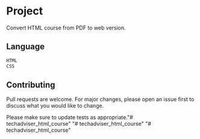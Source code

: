 # Project

Convert HTML course from PDF to web version.


## Language



```bash
HTML
CSS
```

## Contributing
Pull requests are welcome. For major changes, please open an issue first to discuss what you would like to change.

Please make sure to update tests as appropriate."# techadviser_html_course" 
"# techadviser_html_course" 
"# techadviser_html_course" 
